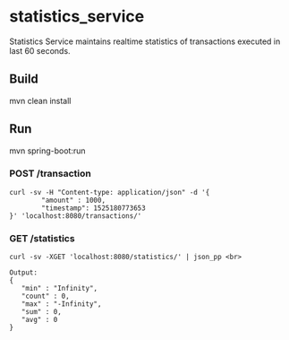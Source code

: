 # statistics_service
Statistics Service maintains realtime statistics of transactions executed in last 60 seconds.

## Build
mvn clean install

## Run
mvn spring-boot:run

### POST /transaction
    curl -sv -H "Content-type: application/json" -d '{
            "amount" : 1000,
            "timestamp": 1525180773653
    }' 'localhost:8080/transactions/'

### GET /statistics
    curl -sv -XGET 'localhost:8080/statistics/' | json_pp <br>
    
    Output:
    {
       "min" : "Infinity",
       "count" : 0,
       "max" : "-Infinity",
       "sum" : 0,
       "avg" : 0
    }


